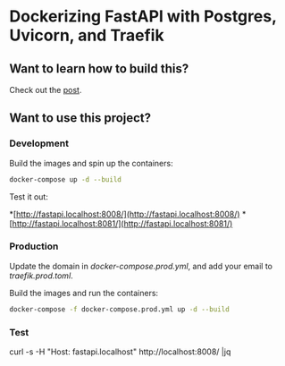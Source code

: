 # Dockerizing FastAPI with Postgres, Uvicorn, and Traefik

## Want to learn how to build this?

Check out the [post](https://testdriven.io/blog/fastapi-docker-traefik/).

## Want to use this project?

### Development

Build the images and spin up the containers:

```.sh
docker-compose up -d --build
```

Test it out:

*[http://fastapi.localhost:8008/](http://fastapi.localhost:8008/)
*[http://fastapi.localhost:8081/](http://fastapi.localhost:8081/)

### Production

Update the domain in *docker-compose.prod.yml*, and add your email to *traefik.prod.toml*.

Build the images and run the containers:

```.sh
docker-compose -f docker-compose.prod.yml up -d --build
```

### Test

curl -s -H "Host: fastapi.localhost" http://localhost:8008/ |jq
